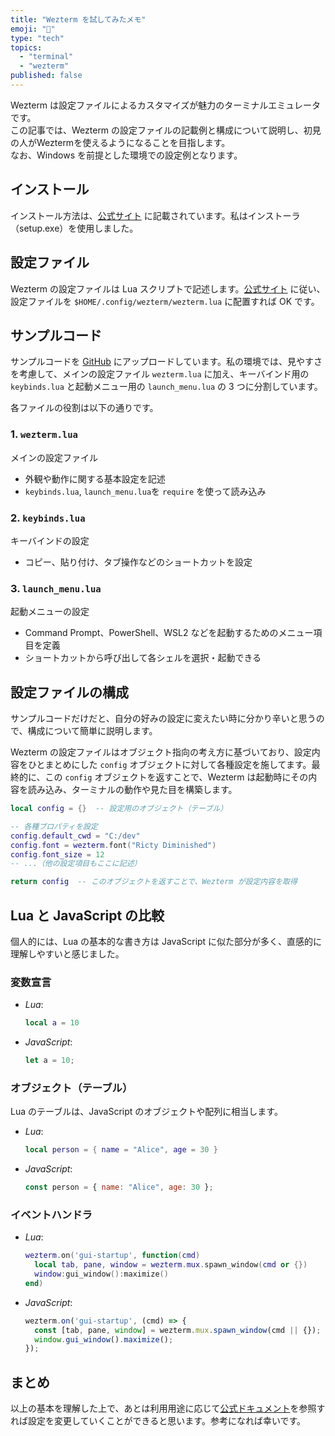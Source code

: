 ```yaml
---
title: "Wezterm を試してみたメモ"
emoji: "📖"
type: "tech"
topics:
  - "terminal"
  - "wezterm"
published: false
---
```


Wezterm は設定ファイルによるカスタマイズが魅力のターミナルエミュレータです。  
この記事では、Wezterm の設定ファイルの記載例と構成について説明し、初見の人がWeztermを使えるようになることを目指します。  
なお、Windows を前提とした環境での設定例となります。

## インストール

インストール方法は、[公式サイト](https://wezterm.org/installation.html) に記載されています。私はインストーラ（setup.exe）を使用しました。

## 設定ファイル

Wezterm の設定ファイルは Lua スクリプトで記述します。[公式サイト](https://wezterm.org/config/files.html#configuration-files) に従い、設定ファイルを `$HOME/.config/wezterm/wezterm.lua` に配置すれば OK です。  

## サンプルコード

サンプルコードを [GitHub](https://github.com/daiki-nakajima/wezterm/tree/1.0.0) にアップロードしています。私の環境では、見やすさを考慮して、メインの設定ファイル `wezterm.lua` に加え、キーバインド用の `keybinds.lua` と起動メニュー用の `launch_menu.lua` の 3 つに分割しています。  

各ファイルの役割は以下の通りです。

### 1. `wezterm.lua`  

メインの設定ファイル

- 外観や動作に関する基本設定を記述  
- `keybinds.lua`, `launch_menu.lua`を `require` を使って読み込み  

### 2. `keybinds.lua`  

キーバインドの設定

- コピー、貼り付け、タブ操作などのショートカットを設定

### 3. `launch_menu.lua`  

起動メニューの設定

- Command Prompt、PowerShell、WSL2 などを起動するためのメニュー項目を定義  
- ショートカットから呼び出して各シェルを選択・起動できる

## 設定ファイルの構成

サンプルコードだけだと、自分の好みの設定に変えたい時に分かり辛いと思うので、構成について簡単に説明します。  

Wezterm の設定ファイルはオブジェクト指向の考え方に基づいており、設定内容をひとまとめにした `config` オブジェクトに対して各種設定を施してます。最終的に、この `config` オブジェクトを返すことで、Wezterm は起動時にその内容を読み込み、ターミナルの動作や見た目を構築します。

```lua
local config = {}  -- 設定用のオブジェクト（テーブル）

-- 各種プロパティを設定
config.default_cwd = "C:/dev"
config.font = wezterm.font("Ricty Diminished")
config.font_size = 12
-- ...（他の設定項目もここに記述）

return config  -- このオブジェクトを返すことで、Wezterm が設定内容を取得
```

## Lua と JavaScript の比較

個人的には、Lua の基本的な書き方は JavaScript に似た部分が多く、直感的に理解しやすいと感じました。

### 変数宣言

- *Lua*:

  ```lua
  local a = 10
  ```

- *JavaScript*:

  ```javascript
  let a = 10;
  ```

### オブジェクト（テーブル）

Lua のテーブルは、JavaScript のオブジェクトや配列に相当します。

- *Lua*:

  ```lua
  local person = { name = "Alice", age = 30 }
  ```

- *JavaScript*:

  ```javascript
  const person = { name: "Alice", age: 30 };
  ```

### イベントハンドラ

- *Lua*:

  ```lua
  wezterm.on('gui-startup', function(cmd)
    local tab, pane, window = wezterm.mux.spawn_window(cmd or {})
    window:gui_window():maximize()
  end)
  ```

- *JavaScript*:

  ```javascript
  wezterm.on('gui-startup', (cmd) => {
    const [tab, pane, window] = wezterm.mux.spawn_window(cmd || {});
    window.gui_window().maximize();
  });
  ```

## まとめ

以上の基本を理解した上で、あとは利用用途に応じて[公式ドキュメント](https://wezterm.org/config/files.html)を参照すれば設定を変更していくことができると思います。参考になれば幸いです。
